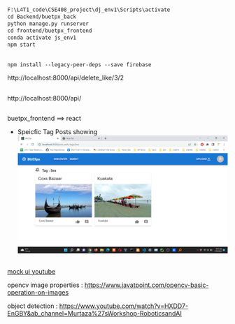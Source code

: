 ##
```
F:\L4T1_code\CSE408_project\dj_env1\Scripts\activate
cd Backend/buetpx_back
python manage.py runserver 
cd frontend/buetpx_frontend
conda activate js_env1
npm start
```

```

npm install --legacy-peer-deps --save firebase
```

http://localhost:8000/api/delete_like/3/2


##

http://localhost:8000/api/

##
buetpx_frontend ==> react 

* Speicfic Tag Posts showing 
![](img/Screenshot%20(354).png)

##

[mock ui youtube](https://www.youtube.com/watch?v=tKzSnjWPtEw&t=1733s&ab_channel=AnthonySistilli)

opencv image properties : https://www.javatpoint.com/opencv-basic-operation-on-images 

object detection : https://www.youtube.com/watch?v=HXDD7-EnGBY&ab_channel=Murtaza%27sWorkshop-RoboticsandAI 




